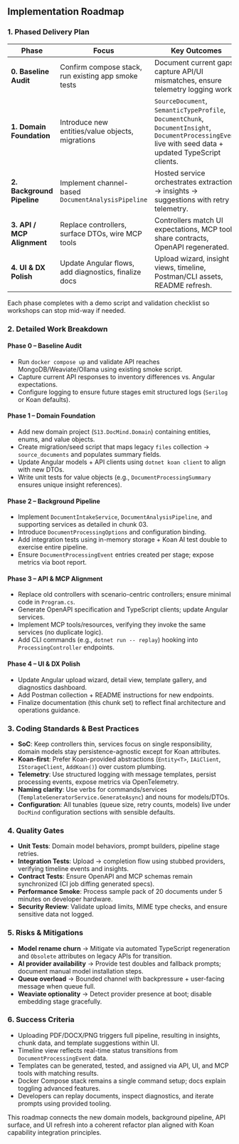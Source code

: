## **Implementation Roadmap**

### 1. Phased Delivery Plan

| Phase | Focus | Key Outcomes |
|-------|-------|--------------|
| **0. Baseline Audit** | Confirm compose stack, run existing app smoke tests | Document current gaps, capture API/UI mismatches, ensure telemetry logging works. |
| **1. Domain Foundation** | Introduce new entities/value objects, migrations | `SourceDocument`, `SemanticTypeProfile`, `DocumentChunk`, `DocumentInsight`, `DocumentProcessingEvent` live with seed data + updated TypeScript clients. |
| **2. Background Pipeline** | Implement channel-based `DocumentAnalysisPipeline` | Hosted service orchestrates extraction → insights → suggestions with retry + telemetry. |
| **3. API / MCP Alignment** | Replace controllers, surface DTOs, wire MCP tools | Controllers match UI expectations, MCP tools share contracts, OpenAPI regenerated. |
| **4. UI & DX Polish** | Update Angular flows, add diagnostics, finalize docs | Upload wizard, insight views, timeline, Postman/CLI assets, README refresh. |

Each phase completes with a demo script and validation checklist so workshops can stop mid-way if needed.

### 2. Detailed Work Breakdown

#### Phase 0 – Baseline Audit
- Run `docker compose up` and validate API reaches MongoDB/Weaviate/Ollama using existing smoke script.
- Capture current API responses to inventory differences vs. Angular expectations.
- Configure logging to ensure future stages emit structured logs (`Serilog` or Koan defaults).

#### Phase 1 – Domain Foundation
- Add new domain project (`S13.DocMind.Domain`) containing entities, enums, and value objects.
- Create migration/seed script that maps legacy `files` collection → `source_documents` and populates summary fields.
- Update Angular models + API clients using `dotnet koan client` to align with new DTOs.
- Write unit tests for value objects (e.g., `DocumentProcessingSummary` ensures unique insight references).

#### Phase 2 – Background Pipeline
- Implement `DocumentIntakeService`, `DocumentAnalysisPipeline`, and supporting services as detailed in chunk 03.
- Introduce `DocumentProcessingOptions` and configuration binding.
- Add integration tests using in-memory storage + Koan AI test double to exercise entire pipeline.
- Ensure `DocumentProcessingEvent` entries created per stage; expose metrics via boot report.

#### Phase 3 – API & MCP Alignment
- Replace old controllers with scenario-centric controllers; ensure minimal code in `Program.cs`.
- Generate OpenAPI specification and TypeScript clients; update Angular services.
- Implement MCP tools/resources, verifying they invoke the same services (no duplicate logic).
- Add CLI commands (e.g., `dotnet run -- replay`) hooking into `ProcessingController` endpoints.

#### Phase 4 – UI & DX Polish
- Update Angular upload wizard, detail view, template gallery, and diagnostics dashboard.
- Add Postman collection + README instructions for new endpoints.
- Finalize documentation (this chunk set) to reflect final architecture and operations guidance.

### 3. Coding Standards & Best Practices
- **SoC**: Keep controllers thin, services focus on single responsibility, domain models stay persistence-agnostic except for Koan attributes.
- **Koan-first**: Prefer Koan-provided abstractions (`Entity<T>`, `IAiClient`, `IStorageClient`, `AddKoan()`) over custom plumbing.
- **Telemetry**: Use structured logging with message templates, persist processing events, expose metrics via OpenTelemetry.
- **Naming clarity**: Use verbs for commands/services (`TemplateGeneratorService.GenerateAsync`) and nouns for models/DTOs.
- **Configuration**: All tunables (queue size, retry counts, models) live under `DocMind` configuration sections with sensible defaults.

### 4. Quality Gates
- **Unit Tests**: Domain model behaviors, prompt builders, pipeline stage retries.
- **Integration Tests**: Upload → completion flow using stubbed providers, verifying timeline events and insights.
- **Contract Tests**: Ensure OpenAPI and MCP schemas remain synchronized (CI job diffing generated specs).
- **Performance Smoke**: Process sample pack of 20 documents under 5 minutes on developer hardware.
- **Security Review**: Validate upload limits, MIME type checks, and ensure sensitive data not logged.

### 5. Risks & Mitigations
- **Model rename churn** → Mitigate via automated TypeScript regeneration and `Obsolete` attributes on legacy APIs for transition.
- **AI provider availability** → Provide test doubles and fallback prompts; document manual model installation steps.
- **Queue overload** → Bounded channel with backpressure + user-facing message when queue full.
- **Weaviate optionality** → Detect provider presence at boot; disable embedding stage gracefully.

### 6. Success Criteria
- Uploading PDF/DOCX/PNG triggers full pipeline, resulting in insights, chunk data, and template suggestions within UI.
- Timeline view reflects real-time status transitions from `DocumentProcessingEvent` data.
- Templates can be generated, tested, and assigned via API, UI, and MCP tools with matching results.
- Docker Compose stack remains a single command setup; docs explain toggling advanced features.
- Developers can replay documents, inspect diagnostics, and iterate prompts using provided tooling.

This roadmap connects the new domain models, background pipeline, API surface, and UI refresh into a coherent refactor plan aligned with Koan capability integration principles.
